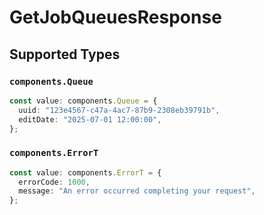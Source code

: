 # GetJobQueuesResponse


## Supported Types

### `components.Queue`

```typescript
const value: components.Queue = {
  uuid: "123e4567-c47a-4ac7-87b9-2308eb39791b",
  editDate: "2025-07-01 12:00:00",
};
```

### `components.ErrorT`

```typescript
const value: components.ErrorT = {
  errorCode: 1000,
  message: "An error occurred completing your request",
};
```

